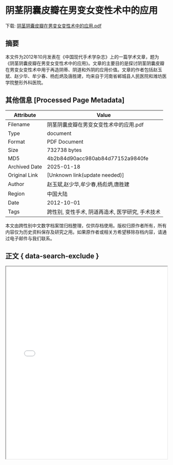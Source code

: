 # 阴茎阴囊皮瓣在男变女变性术中的应用

<!-- tcd_download_link -->
下载: [阴茎阴囊皮瓣在男变女变性术中的应用.pdf](阴茎阴囊皮瓣在男变女变性术中的应用.pdf)
<!-- tcd_download_link_end -->

## 摘要

<!-- tcd_abstract -->
本文件为2012年10月发表在《中国现代手术学杂志》上的一篇学术文章，题为《阴茎阴囊皮瓣在男变女变性术中的应用》。文章的主要目的是探讨阴茎阴囊皮瓣在男变女变性术中用于再造阴蒂、阴道和外阴的应用价值。文章的作者包括赵玉斌、赵少华、牟少春、杨彪炳及唐胜建，均来自于河南省郸城县人民医院和潍坊医学院整形外科医院。

<!-- tcd_abstract_end -->

## 其他信息 [Processed Page Metadata]

| Attribute       | Value                                  |
|-----------------|----------------------------------------|
| Filename        | 阴茎阴囊皮瓣在男变女变性术中的应用.pdf                             |
| Type            | document                                 |
| Format          | PDF Document                               |
| Size            | 732738 bytes                           |
| MD5             | 4b2b84d90acc980ab84d77152a9840fe                                  |
| Archived Date   | 2025-01-18                             |
| Original Link   | [Unknown link(update needed)]                         |
| Author          | 赵玉斌,赵少华,牟少春,杨彪炳,唐胜建                               |
| Region          | 中国大陆                               |
| Date            | 2012-10-01                                 |
| Tags            | 跨性别, 变性手术, 阴道再造术, 医学研究, 手术技术                                 |

本文由跨性别中文数字档案馆归档整理，仅供存档使用。版权归原作者所有，所有内容仅为历史资料保存及研究之用。如果原作者或相关方希望移除存档内容，请通过电子邮件与我们联系。

## 正文 { data-search-exclude }

<!-- tcd_main_text -->
<iframe src="../阴茎阴囊皮瓣在男变女变性术中的应用.pdf" width="100%" height="600px">
    <p>无法显示PDF，请下载查看。</p>
</iframe>
<!-- tcd_main_text_end -->

